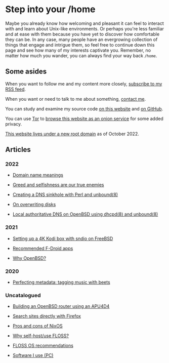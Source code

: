 # Step into your /home

Maybe you already know how welcoming and pleasant it can feel to interact with
and learn about Unix-like environments. Or perhaps you're less familiar and at
ease with them because you have yet to discover how comfortable they can be. In
any case, many people have an evergrowing collection of things that engage and
intrigue them, so feel free to continue down this page and see how many of my
interests captivate you. Remember, no matter how much you wander, you can always
find your way back `/home`.

## Some asides

When you want to follow me and my content more closely, [subscribe to my RSS
feed](https://www.anthes.is/rss.xml).

When you want or need to talk to me about something, [contact
me](/contact.html).

You can study and examine my source code [on this website](/src.html
"1970-01-01") and [on GitHub](https://github.com/3uryd1ce/).

You can use [Tor](https://www.torproject.org/) to [browse this website as an
onion
service](http://jentyxddh2rf47gd3e43kuebyn2xsv6h72gzh46oe4rxyovvm7xe5ead.onion/)
for some added privacy.

[This website lives under a new root domain](/domain-migration.html "2022-10-03") as of October 2022.

## Articles

### 2022

- [Domain name meanings](/domain-name-meanings.html "2022-11-28")

- [Greed and selfishness are our true enemies](/greed.html "2022-05-14")

- [Creating a DNS sinkhole with Perl and unbound(8)](/dns-sinkhole.html "2022-04-14")

- [On overwriting disks](/overwriting-disks.html "2022-03-02")

- [Local authoritative DNS on OpenBSD using dhcpd(8) and unbound(8)](/local-authoritative-dns.html "2022-01-07")

### 2021

- [Setting up a 4K Kodi box with sndio on FreeBSD](/freebsd-entertainment-center.html "2021-06-13")

- [Recommended F-Droid apps](/fdroid.html "2021-04-12")

- [Why OpenBSD?](/why-openbsd.html "2021-03-25")

### 2020

- [Perfecting metadata: tagging music with beets](/beets.html "2020-11-05")

### Uncatalogued

- [Building an OpenBSD router using an APU4D4](/openbsd-router.html "1970-01-01")

- [Search sites directly with Firefox](/direct-search-with-firefox.html "1970-01-01")

- [Pros and cons of NixOS](/nixos.html "1970-01-01")

- [Why self-host/use FLOSS?](/why-self-host.html "1970-01-01")

- [FLOSS OS recommendations](/os.html "1970-01-01")

- [Software I use (PC)](/pc.html "1970-01-01")
